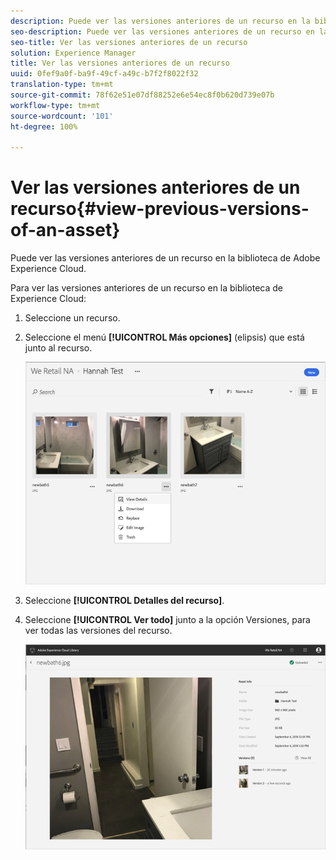 ```yaml
---
description: Puede ver las versiones anteriores de un recurso en la biblioteca de Adobe Experience Cloud.
seo-description: Puede ver las versiones anteriores de un recurso en la biblioteca de Adobe Experience Cloud.
seo-title: Ver las versiones anteriores de un recurso
solution: Experience Manager
title: Ver las versiones anteriores de un recurso
uuid: 0fef9a0f-ba9f-49cf-a49c-b7f2f8022f32
translation-type: tm+mt
source-git-commit: 78f62e51e07df88252e6e54ec8f0b620d739e07b
workflow-type: tm+mt
source-wordcount: '101'
ht-degree: 100%

---
```



# Ver las versiones anteriores de un recurso{#view-previous-versions-of-an-asset}

Puede ver las versiones anteriores de un recurso en la biblioteca de Adobe Experience Cloud.

Para ver las versiones anteriores de un recurso en la biblioteca de Experience Cloud:

1. Seleccione un recurso.
1. Seleccione el menú **[!UICONTROL Más opciones]** (elipsis) que está junto al recurso.

   ![](assets/library_asset_options.png)

1. Seleccione **[!UICONTROL Detalles del recurso]**.
1. Seleccione **[!UICONTROL Ver todo]** junto a la opción Versiones, para ver todas las versiones del recurso.

   ![](assets/library_details_versions.png)

